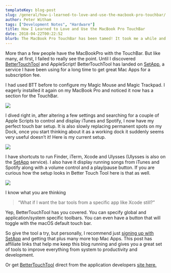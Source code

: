 ```yaml
---
templateKey: blog-post
slug: /general/how-i-learned-to-love-and-use-the-macbook-pro-touchbar/
author: Peter Witham
tags: ["Development Notes", "Hardware"]
title: How I Learned to Love and Use the MacBook Pro TouchBar
date: 2018-04-22T00:22:52
blurb: The MacBook Pro TouchBar has been tamed! It took me a while and a couple of tools, but I have exactly what I want to replace my dock!
---
```


More than a few people have the MacBookPro with the TouchBar. But like many, at first, I failed to really see the point. Until I discovered [BetterTouchTool](https://folivora.ai/) and AppleScript! BetterTouchTool has landed on [SetApp](https://pw.d.pr/7f31K6), a service I have been using for a long time to get great Mac Apps for a subscription fee.

I had used BTT before to configure my Magic Mouse and Magic Trackpad. I eagerly installed it again on my MacBook Pro and noticed it now has a section for the TouchBar.

![](img/post_images/Screenshot-of-ScreenFloat-4-21-18-11-46-26-PM-squashed.png)

I dived right in, after altering a few settings and searching for a couple of Apple Scripts to control and display iTunes and Spotify, I now have my perfect touch bar setup. It is also slowly replacing permanent spots on my Dock, once you start thinking about it as a working dock it suddenly seems very useful doesn’t it! Here is my current setup.

![](img/post_images/Touch-Bar-Shot-2018-04-21-at-11.39.46-PM-squashed.png)

I have shortcuts to run Finder, iTerm, Xcode and Ulysses (Ulysses is also on the [SetApp](https://pw.d.pr/7f31K6) service). I also have it display running songs from iTunes and Spotify along with a volume control and a play/pause button. If you are curious how the setup looks in Better Touch Tool here is that as well.

![](img/post_images/Screenshot-of-BetterTouchTool-Setapp-4-21-18-11-51-22-PM.png)

I know what you are thinking

> “What if I want the bar tools from a specific app like Xcode still?”

Yep, BetterTouchTool has you covered. You can specify global and application/system specific toolbars. You can even have a button that will toggle with the macOS default touch bar.

So give the tool a try, but personally, I recommend just [signing up with SetApp](https://pw.d.pr/7f31K6) and getting that plus many more top Mac Apps. This post has affiliate links that help me keep this blog running and gives you a great set of tools to improve everything from system to productivity and development.

Or get [BetterTouchTool](https://folivora.ai/) direct from the application developers [site here.](https://folivora.ai/)
